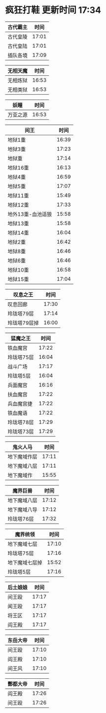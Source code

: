# 疯狂打鞋 更新时间 17:34

| 古代霸主   | 时间    |
|--------|-------|
| 古代皇陵 | 17:01 |
| 古代皇陆 | 17:01 |
| 插队各境 | 17:09 |

| 无相天魔   | 时间    |
|--------|-------|
| 无相炼狱 | 16:53 |
| 无相类狱 | 16:53 |

| 妖瞳   | 时间    |
|--------|-------|
| 万亚之源 | 16:53 |

| 间王   | 时间    |
|--------|-------|
| 地狱1重 | 16:39 |
| 地狱3重 | 17:23 |
| 地狱重 | 17:14 |
| 地狱16重 | 16:13 |
| 地狱4重 | 16:59 |
| 地狱5重 | 17:07 |
| 地狱11重 | 15:49 |
| 地狱12重 | 17:33 |
| 地外13重-血池适狼 | 15:58 |
| 地狱13重 | 15:58 |
| 地狱14重 | 16:04 |
| 地狱2重 | 16:42 |
| 地狱8重 | 16:46 |
| 地狱6重 | 16:46 |
| 地狱10重 | 16:58 |
| 地狱15重 | 17:04 |

| 叹息之王   | 时间    |
|--------|-------|
| 叹息回廊 | 17:30 |
| 玲珑塔79层 | 17:14 |
| 玲珑塔79层掉 | 16:00 |

| 猛魔之王   | 时间    |
|--------|-------|
| 铁血魔宫 | 17:22 |
| 玲珑塔75层 | 16:04 |
| 战斗广场 | 17:17 |
| 玲珑塔5层 | 16:04 |
| 兵面魔宫 | 16:16 |
| 扶血魔宫 | 17:22 |
| 兵血魔宫捷 | 17:22 |
| 铁血魔语 | 17:22 |
| 玲珑塔78层 | 17:29 |
| 玲珑塔73层 | 17:29 |

| 鬼火人马   | 时间    |
|--------|-------|
| 地下魔域作层 | 17:11 |
| 地下魔域八层 | 17:11 |
| 地下魔域作 | 15:55 |

| 魔界巨兽   | 时间    |
|--------|-------|
| 地下魔域八层 | 17:12 |
| 地下魔域八导 | 17:12 |
| 玲珑塔76层 | 17:32 |

| 魔界统领   | 时间    |
|--------|-------|
| 地下魔域七层 | 17:10 |
| 玲珑塔75层 | 17:16 |
| 地下魔域七层掉 | 15:52 |
| 玲珑塔5层 | 17:16 |

| 后土娘娘   | 时间    |
|--------|-------|
| 间王殴 | 17:17 |
| 闻王殴 | 17:17 |
| 将王区 | 17:17 |
| 阎王殿 | 17:17 |

| 东岳大帝   | 时间    |
|--------|-------|
| 间王殴 | 17:10 |
| 阎王殿 | 17:10 |
| 间王风 | 17:10 |

| 酆都大帝   | 时间    |
|--------|-------|
| 阎王殿 | 17:26 |
| 间王殴 | 17:26 |